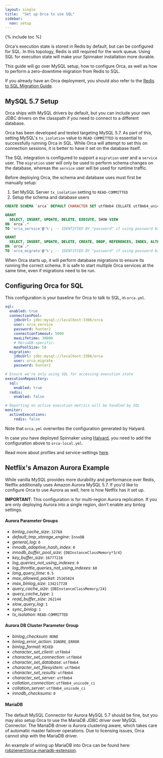 ```yaml
---
layout: single
title:  "Set up Orca to use SQL"
sidebar:
  nav: setup
---
```


{% include toc %}

Orca's execution state is stored in Redis by default, but can be configured for SQL. 
In this topology, Redis is still required for the work queue.
Using SQL for execution state will make your Spinnaker installation more durable.

This guide will go over MySQL setup, how to configure Orca, as well as how to perform a zero-downtime migration from Redis to SQL.

If you already have an Orca deployment, you should also refer to the [Redis to SQL Migration Guide](/guides/operator/orca-redis-to-sql/).

## MySQL 5.7 Setup

Orca ships with MySQL drivers by default, but you can include your own JDBC drivers on the classpath if you need to connect to a different database.

Orca has been developed and tested targeting MySQL 5.7. As part of this, setting MySQL's `tx_isolation` value to `READ-COMMITTED` is essential to successfully running Orca in SQL. 
While Orca will attempt to set this on connection sessions, it is better to have it set on the database itself.

The SQL integration is configured to support a `migration` user and a `service` user.
The `migration` user will only be used to perform schema changes on the database, whereas the `service` user will be used for runtime traffic.

Before deploying Orca, the schema and database uses must first be manually setup:

1. Set MySQL Server `tx_isolation` setting to `READ-COMMITTED`
2. Setup the schema and database users
  
  ```sql
  CREATE SCHEMA `orca` DEFAULT CHARACTER SET utf8mb4 COLLATE utf8mb4_unicode_ci;

  GRANT 
    SELECT, INSERT, UPDATE, DELETE, EXECUTE, SHOW VIEW 
  ON `orca`.* 
  TO 'orca_service'@'%'; -- IDENTIFIED BY "password" if using password based auth

  GRANT 
    SELECT, INSERT, UPDATE, DELETE, CREATE, DROP, REFERENCES, INDEX, ALTER, LOCK TABLES, EXECUTE, SHOW VIEW 
  ON `orca`.* 
  TO 'orca_migrate'@'%'; -- IDENTIFIED BY "password" if using password based auth
  ```

When Orca starts up, it will perform database migrations to ensure its running the correct schema.
It is safe to start multiple Orca services at the same time, even if migrations need to be run.

## Configuring Orca for SQL

This configuration is your baseline for Orca to talk to SQL, in `orca.yml`.

```yaml
sql:
  enabled: true
  connectionPool:
    jdbcUrl: jdbc:mysql://localhost:3306/orca
    user: orca_service
    password: hunter2
    connectionTimeout: 5000
    maxLifetime: 30000
    # MariaDB-specific:
    maxPoolSize: 50
  migration:
    jdbcUrl: jdbc:mysql://localhost:3306/orca
    user: orca_migrate
    password: hunter2

# Ensure we're only using SQL for accessing execution state
executionRepository:
  sql:
    enabled: true
  redis:
    enabled: false

# Reporting on active execution metrics will be handled by SQL
monitor:
  activeExecutions:
    redis: false
```
Note that `orca.yml` overwrites the configuration generated by Halyard.

In case you have deployed Spinnaker using [Halyard](/reference/halyard/), you need to add the configuration above to `orca-local.yml`.

Read more about profiles and service-settings [here](/reference/halyard/custom/).

## Netflix's Amazon Aurora Example

While vanilla MySQL provides more durability and performance over Redis, Netflix additionally uses Amazon Aurora MySQL 5.7.
If you'd like to configure Orca to use Aurora as well, here is how Netflix has it set up.

**IMPORTANT**: This configuration is for multi-region Aurora replication.
If you are only deploying Aurora into a single region, don't enable any binlog settings.

#### Aurora Parameter Groups

- *binlog_cache_size*: `32768`
- *default_tmp_storage_engine*: `InnoDB`
- *general_log*: `0`
- *innodb_adaptive_hash_index*: `0`
- *innodb_buffer_pool_size*: `{DBInstanceClassMemory*3/4}`
- *key_buffer_size*: `16777216`
- *log_queries_not_using_indexes*: `0`
- *log_throttle_queries_not_using_indexes*: `60`
- *long_query_time*: `0.5`
- *max_allowed_packet*: `25165824`
- *max_binlog_size*: `134217728`
- *query_cache_size*: `{DBInstanceClassMemory/24}`
- *query_cache_type*: `1`
- *read_buffer_size*: `262144`
- *slow_query_log*: `1`
- *sync_binlog*: `1`
- *tx_isolation*: `READ-COMMITTED`

#### Aurora DB Cluster Parameter Group

- *binlog_checksum*: `NONE`
- *binlog_error_action*: `IGNORE_ERROR`
- *binlog_format*: `MIXED`
- *character_set_client*: `utf8mb4`
- *character_set_connection*: `utf8mb4`
- *character_set_database*: `utf8mb4`
- *character_set_filesystem*: `utf8mb4`
- *character_set_results*: `utf8mb4`
- *character_set_server*: `utf8mb4`
- *collation_connection*: `utf8mb4_unicode_ci`
- *collation_server*: `utf8mb4_unicode_ci`
- *innodb_checksums*: `0`

#### MariaDB

The default MySQL Connector for Aurora MySQL 5.7 should be fine, but you may also setup Orca to use the MariaDB JDBC driver over MySQL Connector.
The MariaDB driver is Aurora clustering aware, which takes care of automatic master failover operations. 
Due to licensing issues, Orca cannot ship with the MariaDB driver. 

An example of wiring up MariaDB into Orca can be found here: [robzienert/orca-mariadb-extension](https://github.com/robzienert/orca-mariadb-extension).
